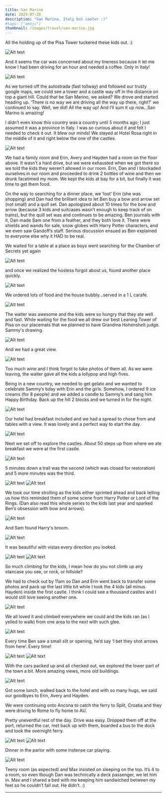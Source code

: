 ```yaml
---
title: San Marino
date: 2023-07-20
description: "San Marino, Italy but cooler :)"
#tags: ["emoji"]
thumbnail: /images/travel/san-marino.jpg
---
```

All the holding up of the Pisa Tower tuckered these kids out. :) 

![Alt text](/images/travel/PXL_20230720_114948388.jpg)

And it seems the car was concerned about my tireness because it let me know I had been driving for an hour and needed a coffee. Only in Italy!

![Alt text](/images/travel/PXL_20230720_120324423.MP.jpg)

As we turned off the autostrada (fast tollway) and followed our trusty google maps, we could see a tower and a castle way off in the distance on top a giant hill. Could that be San Marino, we asked? We drove and started heading up. ‘There is no way we are driving all the way up there, right?’ we continued to say. Well, we did! All the way up! And I’ll sum it up now…San Marino is amazing! 

I didn’t even know this country was a country until 5 months ago; I just assumed it was a province in Italy. I was so curious about it and felt I needed to check it out. It blew our minds! We stayed at Hotel Rosa right in the middle of it and right below the one of the castles. 

![Alt text](/images/travel/PXL_20230720_165646736.jpg)

We had a family room and Erin, Avery and Hayden had a room on the floor above. It wasn’t a hard drive, but we were exhausted when we got there so we told the kids they weren’t allowed in our room. Erin, Dan and I blockaded ourselves in our room and proceeded to drink 2 bottles of wine and then we drunk facetimed my mom. We kept the kids at bay for a bit, but finally it was time to get them food.

On the way to searching for a dinner place, we ‘lost’ Erin (she was shopping) and Dan had the brilliant idea to let Ben buy a bow and arrow set (not small) and a quill set. Dan apologized about 10 times for the bow and arrow (because 3 kids and suitcases wasn’t enough to keep track of on trains), but the quill set was and continues to be amazing. Ben journals with it, Dan made Sam one from a feather, and they both love it. There were shields and wands for sale, snow globes with Harry Potter characters, and we even saw Gandoff’s staff. Serious discussion ensued as Ben explained to everyone else why it HAD to be real.

We waited for a table at a place as boys went searching for the Chamber of Secrets yet again 

![Alt text](/images/travel/PXL_20230720_171119730.MP.jpg)

and once we realized the hostess forgot about us, found another place quickly. 

![Alt text](/images/travel/PXL_20230720_181107654.jpg)

We ordered lots of food and the house bubbly…served in a 1 L carafe. 

![Alt text](/images/travel/PXL_20230720_183426966.jpg)

The waiter was awesome and the kids were so hungry that they ate well and fast. While waiting for the food we all drew our best Leaning Tower of Pisa on our placemats that we planned to have Grandma Hohenshelt judge. Sammy's drawing.

![Alt text](/images/travel/PXL_20230720_184034787.jpg)

And we had a great view.

![Alt text](/images/travel/PXL_20230720_191444041.MP.jpg)

Too much wine and I think forgot to take photos of them all. As we were leaving, the waiter gave all the kids a lollypop and high fives.

Being in a new country, we needed to get gelato and we wanted to celebrate Sammy’s bday with Erin and the girls. Somehow, I ordered 9 ice creams (for 8 people) and we added a candle to Sammy’s and sang him Happy Birthday. Back up the hill 2 blocks and we turned in for the night.

![Alt text](/images/travel/PXL_20230720_193931100.MP.jpg)

Our hotel had breakfast included and we had a spread to chose from and tables with a view. It was lovely and a perfect way to start the day. 

![Alt text](/images/travel/PXL_20230721_062219837.jpg)

Next we set off to explore the castles. About 50 steps up from where we ate breakfast we were at the first castle. 

![Alt text](/images/travel/PXL_20230721_072357100.jpg)

5 minutes down a trail was the second (which was closed for restoration) and 5 more minutes was the third. 

![Alt text](/images/travel/PXL_20230721_080854329.jpg)
![Alt text](/images/travel/PXL_20230721_074442707.jpg)

We took our time strolling as the kids either sprinted ahead and back telling us how this reminded them of some scene from Harry Potter or Lord of the Rings. (Dan also read this whole series to the kids last year and sparked Ben’s obsession with bow and arrows).

![Alt text](/images/travel/PXL_20230721_075156503.jpg)

And Sam found Harry's broom.

![Alt text](/images/travel/PXL_20230721_072644623.jpg)

It was beautiful with vistas every direction you looked. 

![Alt text](/images/travel/PXL_20230721_080807989.jpg)
![Alt text](/images/travel/PXL_20230721_072525459.jpg)

So much climbing for the kids, I mean how do you not climb up any staircase you see, or rock, or hillside?

We had to check out by 11am so Dan and Erin went back to transfer some photos and pack up the last little bit while I took the 4 kids (all minus Hayden) inside the first castle. I think I could see a thousand castles and I would still love seeing another one. 

![Alt text](/images/travel/PXL_20230721_083506863.jpg)

We all loved it and climbed everywhere we could and the kids ran (as I yelled to walk) from one area to the next with such glee. 

![Alt text](/images/travel/PXL_20230721_081849619.jpg)

Every time Ben saw a small slit or opening, he’d say ‘I bet they shot arrows from here’. Every time!

![Alt text](/images/travel/PXL_20230721_081953530.jpg)
![Alt text](/images/travel/PXL_20230721_083207362.jpg)

With the cars packed up and all checked out, we explored the lower part of the town a bit. More amazing views, more old buildings. 

![Alt text](/images/travel/PXL_20230721_111324034.jpg)

Got some lunch, walked back to the hotel and with so many hugs, we said our goodbyes to Erin, Avery and Hayden.

We were continuing onto Ancona to catch the ferry to Split, Croatia and they were driving to Rome to fly home to AU.

Pretty uneventful rest of the day. Drive was easy. Dropped them off at the port, returned the car, met back up with them, boarded a bus to the dock and took the overnight ferry.

![Alt text](/images/travel/PXL_20230721_162306356.MP.jpg)
![Alt text](/images/travel/PXL_20230721_162401301.jpg)

Dinner in the parlor with some instense car playing.

![Alt text](/images/travel/PXL_20230721_170827214.jpg)

 Teeny room (as expected) and Max insisted on sleeping on the top. It’s 4 to a room, so even though Dan was technically a deck passenger, we let him in. Max and I shared a bed with me keeping him sandwiched between my feet so he couldn’t fall out. He didn’t. :) 



---